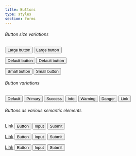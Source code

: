 ```yaml
---
title: Buttons
type: styles
section: forms
---
```




<h6>Button size variations</h6>
<p class="btn-inliner">
	<button type="button" class="btn btn-primary btn-lg">Large button</button>
	<button type="button" class="btn btn-default btn-lg">Large button</button>
</p>
<p class="btn-inliner">
	<button type="button" class="btn btn-primary">Default button</button>
	<button type="button" class="btn btn-default">Default button</button>
</p>
<p class="btn-inliner">
	<button type="button" class="btn btn-primary btn-sm">Small button</button>
	<button type="button" class="btn btn-default btn-sm">Small button</button>
</p>

<h6>Button variations</h6>
<p class="btn-inliner">
	<button type="button" class="btn btn-default">Default</button>
	<button type="button" class="btn btn-primary">Primary</button>
	<button type="button" class="btn btn-success">Success</button>
	<button type="button" class="btn btn-info">Info</button>
	<button type="button" class="btn btn-warning">Warning</button>
	<button type="button" class="btn btn-danger">Danger</button>
	<button type="button" class="btn btn-link">Link</button>
</p>

<h6>Buttons as various semantic elements</h6>
<p class="btn-inliner">
	<a class="btn btn-lg btn-default" href="#" role="button">Link</a>
	<button class="btn btn-lg btn-default" type="submit">Button</button>
	<input class="btn btn-lg btn-default" type="button" value="Input">
	<input class="btn btn-lg btn-default" type="submit" value="Submit">
</p>
<p class="btn-inliner">
	<a class="btn btn-default" href="#" role="button">Link</a>
	<button class="btn btn-default" type="submit">Button</button>
	<input class="btn btn-default" type="button" value="Input">
	<input class="btn btn-default" type="submit" value="Submit">
</p>
<p class="btn-inliner">
	<a class="btn btn-sm btn-default" href="#" role="button">Link</a>
	<button class="btn btn-sm btn-default" type="submit">Button</button>
	<input class="btn btn-sm btn-default" type="button" value="Input">
	<input class="btn btn-sm btn-default" type="submit" value="Submit">
</p>
